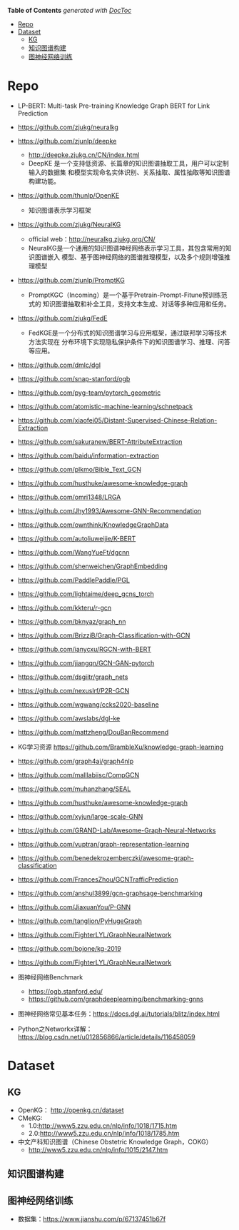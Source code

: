 <!-- START doctoc generated TOC please keep comment here to allow auto update -->
<!-- DON'T EDIT THIS SECTION, INSTEAD RE-RUN doctoc TO UPDATE -->
**Table of Contents**  *generated with [DocToc](https://github.com/thlorenz/doctoc)*

- [Repo](#repo)
- [Dataset](#dataset)
  - [KG](#kg)
  - [知识图谱构建](#%E7%9F%A5%E8%AF%86%E5%9B%BE%E8%B0%B1%E6%9E%84%E5%BB%BA)
  - [图神经网络训练](#%E5%9B%BE%E7%A5%9E%E7%BB%8F%E7%BD%91%E7%BB%9C%E8%AE%AD%E7%BB%83)

<!-- END doctoc generated TOC please keep comment here to allow auto update -->



# Repo

- LP-BERT: Multi-task Pre-training Knowledge Graph BERT for Link Prediction

- https://github.com/zjukg/neuralkg

- https://github.com/zjunlp/deepke
  - http://deepke.zjukg.cn/CN/index.html
  - DeepKE 是一个支持低资源、长篇章的知识图谱抽取工具，用户可以定制输入的数据集
  和模型实现命名实体识别、关系抽取、属性抽取等知识图谱构建功能。

- https://github.com/thunlp/OpenKE
  - 知识图谱表示学习框架

- https://github.com/zjukg/NeuralKG
  - official web：http://neuralkg.zjukg.org/CN/
  - NeuralKG是一个通用的知识图谱神经网络表示学习工具，其包含常用的知识图谱嵌入
  模型、基于图神经网络的图谱推理模型，以及多个规则增强推理模型
  
- https://github.com/zjunlp/PromptKG
  - PromptKGC（Incoming）是一个基于Pretrain-Prompt-Fitune预训练范式的
  知识图谱抽取和补全工具，支持文本生成、对话等多种应用和任务。
  
- https://github.com/zjukg/FedE
  - FedKGE是一个分布式的知识图谱学习与应用框架，通过联邦学习等技术方法实现在
  分布环境下实现隐私保护条件下的知识图谱学习、推理、问答等应用。

- https://github.com/dmlc/dgl
- https://github.com/snap-stanford/ogb
- https://github.com/pyg-team/pytorch_geometric
- https://github.com/atomistic-machine-learning/schnetpack

- https://github.com/xiaofei05/Distant-Supervised-Chinese-Relation-Extraction
- https://github.com/sakuranew/BERT-AttributeExtraction
- https://github.com/baidu/information-extraction
- https://github.com/plkmo/Bible_Text_GCN
- https://github.com/husthuke/awesome-knowledge-graph
- https://github.com/omri1348/LRGA
- https://github.com/Jhy1993/Awesome-GNN-Recommendation
- https://github.com/ownthink/KnowledgeGraphData
- https://github.com/autoliuweijie/K-BERT
- https://github.com/WangYueFt/dgcnn

- https://github.com/shenweichen/GraphEmbedding
- https://github.com/PaddlePaddle/PGL
- https://github.com/lightaime/deep_gcns_torch
- https://github.com/kkteru/r-gcn
- https://github.com/bknyaz/graph_nn
- https://github.com/BrizziB/Graph-Classification-with-GCN
- https://github.com/ianycxu/RGCN-with-BERT
- https://github.com/jiangqn/GCN-GAN-pytorch
- https://github.com/dsgiitr/graph_nets
- https://github.com/nexuslrf/P2R-GCN

- https://github.com/wgwang/ccks2020-baseline
- https://github.com/awslabs/dgl-ke
- https://github.com/mattzheng/DouBanRecommend
- KG学习资源 https://github.com/BrambleXu/knowledge-graph-learning
- https://github.com/graph4ai/graph4nlp
- https://github.com/malllabiisc/CompGCN
- https://github.com/muhanzhang/SEAL

- https://github.com/husthuke/awesome-knowledge-graph
- https://github.com/xyjun/large-scale-GNN
- https://github.com/GRAND-Lab/Awesome-Graph-Neural-Networks
- https://github.com/vuptran/graph-representation-learning
- https://github.com/benedekrozemberczki/awesome-graph-classification
- https://github.com/FrancesZhou/GCNTrafficPrediction
- https://github.com/anshul3899/gcn-graphsage-benchmarking
- https://github.com/JiaxuanYou/P-GNN
- https://github.com/tanglion/PyHugeGraph
- https://github.com/FighterLYL/GraphNeuralNetwork
- https://github.com/bojone/kg-2019
- https://github.com/FighterLYL/GraphNeuralNetwork


- 图神经网络Benchmark
  - https://ogb.stanford.edu/
  - https://github.com/graphdeeplearning/benchmarking-gnns

- 图神经网络常见基本任务：https://docs.dgl.ai/tutorials/blitz/index.html
  
- Python之Networkx详解：https://blog.csdn.net/u012856866/article/details/116458059


# Dataset

## KG
- OpenKG： http://openkg.cn/dataset
- CMeKG:
  - 1.0:http://www5.zzu.edu.cn/nlp/info/1018/1715.htm
  - 2.0:http://www5.zzu.edu.cn/nlp/info/1018/1785.htm
- 中文产科知识图谱（Chinese Obstetric Knowledge Graph，COKG）
  - http://www5.zzu.edu.cn/nlp/info/1015/2147.htm

## 知识图谱构建


## 图神经网络训练
- 数据集：https://www.jianshu.com/p/67137451b67f